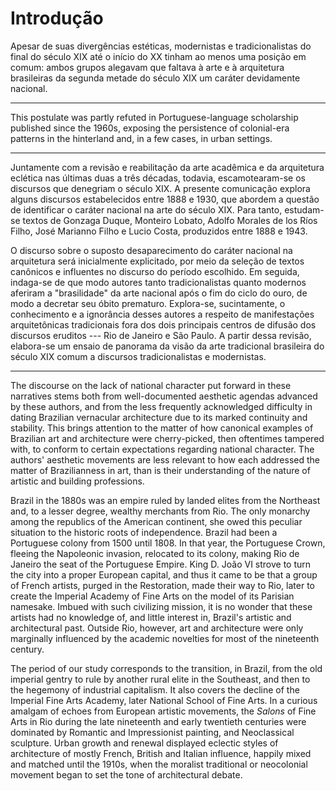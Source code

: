 Introdução
==========

Apesar de suas divergências estéticas, modernistas e tradicionalistas
do final do século XIX até o início do XX tinham ao menos uma
posição em comum:
ambos grupos alegavam que faltava à arte e à arquitetura brasileiras
da segunda metade do século XIX um caráter devidamente nacional.

* * * * * * * * *

This postulate was partly refuted in Portuguese-language scholarship
published since the 1960s, exposing the persistence of colonial-era
patterns in the hinterland and, in a few cases, in urban settings.

* * * * * * * * *

Juntamente com a revisão e reabilitação da arte acadêmica e da
arquitetura eclética nas últimas duas a três décadas, todavia,
escamotearam-se os discursos que denegriam o século XIX. A presente
comunicação explora alguns discursos estabelecidos entre 1888 e 1930,
que abordem a questão de identificar o caráter nacional na arte do
século XIX. Para tanto, estudam-se textos de Gonzaga Duque, Monteiro
Lobato, Adolfo Morales de los Ríos Filho, José Marianno Filho e Lucio
Costa, produzidos entre 1888 e 1943.

O discurso sobre o suposto desaparecimento do caráter nacional na
arquitetura será inicialmente explicitado, por meio da seleção de
textos canônicos e influentes no discurso do período escolhido.
Em seguida, indaga-se de que modo autores tanto tradicionalistas
quanto modernos aferiram a "brasilidade" da arte nacional após o fim
do ciclo do ouro, de modo a decretar seu óbito prematuro.
Explora-se, sucintamente, o conhecimento e a ignorância desses autores
a respeito de manifestações arquitetônicas tradicionais fora dos dois
principais centros de difusão dos discursos eruditos --- Rio de
Janeiro e São Paulo.
A partir dessa revisão, elabora-se um ensaio de panorama da visão da
arte tradicional brasileira do século XIX comum a discursos
tradicionalistas e modernistas.

* * * * * * * * *

The discourse on the lack of national character put forward in these
narratives stems both from well-documented aesthetic agendas advanced
by these authors, and from the less frequently acknowledged difficulty
in dating Brazilian vernacular architecture due to its marked
continuity and stability. This brings attention to the matter of how
canonical examples of Brazilian art and architecture were
cherry-picked, then oftentimes tampered with, to conform to certain
expectations regarding national character. The authors' aesthetic
movements are less relevant to how each addressed the matter of
Brazilianness in art, than is their understanding of the nature of
artistic and building professions.

Brazil in the 1880s was an empire ruled by landed elites from the
Northeast and, to a lesser degree, wealthy merchants from Rio. The
only monarchy among the republics of the American continent, she owed
this peculiar situation to the historic roots of independence. Brazil
had been a Portuguese colony from 1500 until 1808. In that year, the
Portuguese Crown, fleeing the Napoleonic invasion, relocated to its
colony, making Rio de Janeiro the seat of the Portuguese Empire.
King D. João VI strove to turn the city into a proper European
capital, and thus it came to be that a group of French artists, purged
in the Restoration, made their way to Rio, later to create the
Imperial Academy of Fine Arts on the model of its Parisian namesake.
Imbued with such civilizing mission, it is no wonder that these
artists had no knowledge of, and little interest in, Brazil's artistic
and architectural past. Outside Rio, however, art and architecture
were only marginally influenced by the academic novelties for most of
the nineteenth century.

The period of our study corresponds to the transition, in Brazil, from
the old imperial gentry to rule by another rural elite in the
Southeast, and then to the hegemony of industrial capitalism. It also
covers the decline of the Imperial Fine Arts Academy, later National
School of Fine Arts. In a curious amalgam of echoes from European
artistic movements, the *Salons* of Fine Arts in Rio during the late
nineteenth and early twentieth centuries were dominated by Romantic
and Impressionist painting, and Neoclassical sculpture. Urban growth
and renewal displayed eclectic styles of architecture of mostly
French, British and Italian influence, happily mixed and matched until
the 1910s, when the moralist traditional or neocolonial movement began
to set the tone of architectural debate.
